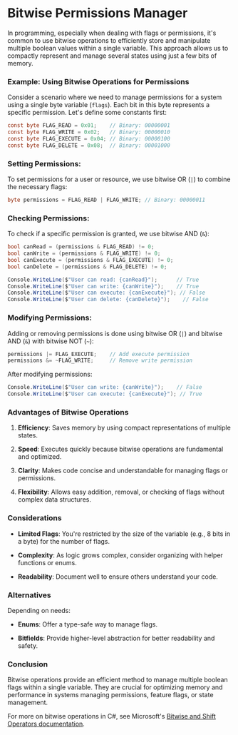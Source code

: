 # Bitwise Permissions Manager
In programming, especially when dealing with flags or permissions, it's common to use bitwise operations to efficiently store and manipulate multiple boolean values within a single variable. This approach allows us to compactly represent and manage several states using just a few bits of memory.

### Example: Using Bitwise Operations for Permissions

Consider a scenario where we need to manage permissions for a system using a single byte variable (`flags`). Each bit in this byte represents a specific permission. Let's define some constants first:

```csharp
const byte FLAG_READ = 0x01;    // Binary: 00000001
const byte FLAG_WRITE = 0x02;   // Binary: 00000010
const byte FLAG_EXECUTE = 0x04; // Binary: 00000100
const byte FLAG_DELETE = 0x08;  // Binary: 00001000
```

### Setting Permissions: 

To set permissions for a user or resource, we use bitwise OR (`|`) to combine the necessary flags:

```csharp
byte permissions = FLAG_READ | FLAG_WRITE; // Binary: 00000011
```

### Checking Permissions:

To check if a specific permission is granted, we use bitwise AND (`&`):

```csharp
bool canRead = (permissions & FLAG_READ) != 0;       
bool canWrite = (permissions & FLAG_WRITE) != 0;     
bool canExecute = (permissions & FLAG_EXECUTE) != 0; 
bool canDelete = (permissions & FLAG_DELETE) != 0;  

Console.WriteLine($"User can read: {canRead}");      // True
Console.WriteLine($"User can write: {canWrite}");    // True
Console.WriteLine($"User can execute: {canExecute}"); // False
Console.WriteLine($"User can delete: {canDelete}");    // False
```

### Modifying Permissions: 

Adding or removing permissions is done using bitwise OR (`|`) and bitwise AND (`&`) with bitwise NOT (`~`):

```csharp
permissions |= FLAG_EXECUTE;    // Add execute permission
permissions &= ~FLAG_WRITE;     // Remove write permission
```

After modifying permissions:

```csharp
Console.WriteLine($"User can write: {canWrite}");    // False
Console.WriteLine($"User can execute: {canExecute}"); // True
```
### Advantages of Bitwise Operations

1. **Efficiency**: Saves memory by using compact representations of multiple states.
   
2. **Speed**: Executes quickly because bitwise operations are fundamental and optimized.

3. **Clarity**: Makes code concise and understandable for managing flags or permissions.

4. **Flexibility**: Allows easy addition, removal, or checking of flags without complex data structures.

### Considerations

- **Limited Flags**: You're restricted by the size of the variable (e.g., 8 bits in a byte) for the number of flags.
  
- **Complexity**: As logic grows complex, consider organizing with helper functions or enums.

- **Readability**: Document well to ensure others understand your code.

### Alternatives

Depending on needs:

- **Enums**: Offer a type-safe way to manage flags.
  
- **Bitfields**: Provide higher-level abstraction for better readability and safety.

### Conclusion

Bitwise operations provide an efficient method to manage multiple boolean flags within a single variable. They are crucial for optimizing memory and performance in systems managing permissions, feature flags, or state management.

For more on bitwise operations in C#, see Microsoft's [Bitwise and Shift Operators documentation](https://docs.microsoft.com/en-us/dotnet/csharp/language-reference/operators/bitwise-and-shift-operators).
